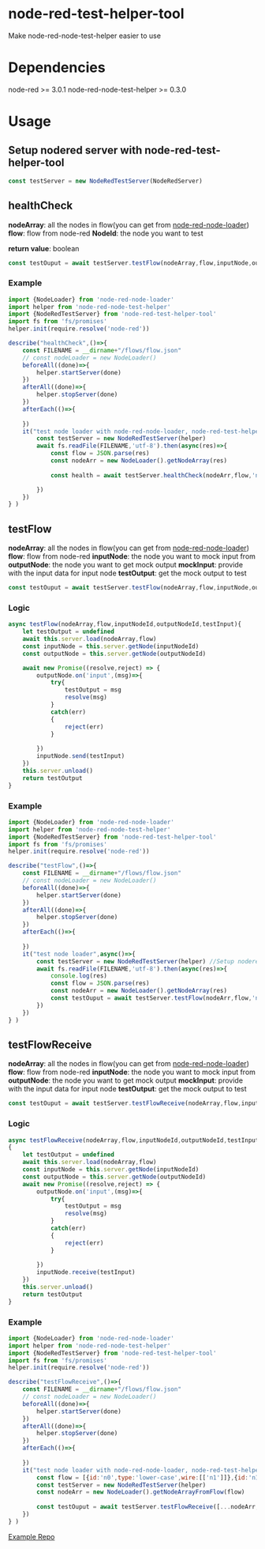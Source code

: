 # node-red-test-helper-tool
Make node-red-node-test-helper easier to use

# Dependencies
node-red >= 3.0.1
node-red-node-test-helper >= 0.3.0

# Usage
##  Setup nodered server with node-red-test-helper-tool
```javascript
const testServer = new NodeRedTestServer(NodeRedServer) 
```

## healthCheck

**nodeArray**: all the nodes in flow(you can get from [node-red-node-loader](https://www.npmjs.com/package/node-red-node-loader))
**flow**: flow from node-red
**NodeId**: the node you want to test

**return value**: boolean

```javascript
const testOuput = await testServer.testFlow(nodeArray,flow,inputNode,outputNode,mockInput)
```
### Example
```javascript
import {NodeLoader} from 'node-red-node-loader'
import helper from 'node-red-node-test-helper'
import {NodeRedTestServer} from 'node-red-test-helper-tool'
import fs from 'fs/promises'
helper.init(require.resolve('node-red'))

describe("healthCheck",()=>{
    const FILENAME = __dirname+"/flows/flow.json"
    // const nodeLoader = new NodeLoader()
    beforeAll((done)=>{
        helper.startServer(done)
    })
    afterAll((done)=>{
        helper.stopServer(done)
    })
    afterEach(()=>{
        
    })
    it("test node loader with node-red-node-loader, node-red-test-helper-tool and using async. healthCheck",async()=>{
        const testServer = new NodeRedTestServer(helper)
        await fs.readFile(FILENAME,'utf-8').then(async(res)=>{
            const flow = JSON.parse(res)
            const nodeArr = new NodeLoader().getNodeArray(res)
             
            const health = await testServer.healthCheck(nodeArr,flow,'n0')

        })
    })
} )
```

## testFlow

**nodeArray**: all the nodes in flow(you can get from [node-red-node-loader](https://www.npmjs.com/package/node-red-node-loader))
**flow**: flow from node-red
**inputNode**: the node you want to mock input from
**outputNode**: the node you want to get mock output
**mockInput**: provide with the input data for input node
**testOutput**: get the mock output to test
```javascript
const testOuput = await testServer.testFlow(nodeArray,flow,inputNode,outputNode,mockInput)
```

### Logic
```javascript
async testFlow(nodeArray,flow,inputNodeId,outputNodeId,testInput){
    let testOutput = undefined
    await this.server.load(nodeArray,flow)
    const inputNode = this.server.getNode(inputNodeId)
    const outputNode = this.server.getNode(outputNodeId)

    await new Promise((resolve,reject) => {
        outputNode.on('input',(msg)=>{
            try{
                testOutput = msg
                resolve(msg)
            }
            catch(err)
            {
                reject(err)
            }
            
        })
        inputNode.send(testInput)
    })
    this.server.unload()
    return testOutput
}
```
### Example
```javascript
import {NodeLoader} from 'node-red-node-loader'
import helper from 'node-red-node-test-helper'
import {NodeRedTestServer} from 'node-red-test-helper-tool'
import fs from 'fs/promises'
helper.init(require.resolve('node-red'))

describe("testFlow",()=>{
    const FILENAME = __dirname+"/flows/flow.json"
    // const nodeLoader = new NodeLoader()
    beforeAll((done)=>{
        helper.startServer(done)
    })
    afterAll((done)=>{
        helper.stopServer(done)
    })
    afterEach(()=>{
        
    })
    it("test node loader",async()=>{
        const testServer = new NodeRedTestServer(helper) //Setup nodered server
        await fs.readFile(FILENAME,'utf-8').then(async(res)=>{
            console.log(res)
            const flow = JSON.parse(res)
            const nodeArr = new NodeLoader().getNodeArray(res)
            const testOuput = await testServer.testFlow(nodeArr,flow,'n0','n1',{payload:"UpperCase"})//given input data
        })
    })
} )
```

## testFlowReceive

**nodeArray**: all the nodes in flow(you can get from [node-red-node-loader](https://www.npmjs.com/package/node-red-node-loader))
**flow**: flow from node-red
**inputNode**: the node you want to mock input from
**outputNode**: the node you want to get mock output
**mockInput**: provide with the input data for input node
**testOutput**: get the mock output to test
```javascript
const testOuput = await testServer.testFlowReceive(nodeArray,flow,inputNode,outputNode,mockInput)
```
### Logic
```javascript
async testFlowReceive(nodeArray,flow,inputNodeId,outputNodeId,testInput)
{
    let testOutput = undefined
    await this.server.load(nodeArray,flow)
    const inputNode = this.server.getNode(inputNodeId)
    const outputNode = this.server.getNode(outputNodeId)
    await new Promise((resolve,reject) => {
        outputNode.on('input',(msg)=>{
            try{
                testOutput = msg
                resolve(msg)
            }
            catch(err)
            {
                reject(err)
            }
            
        })
        inputNode.receive(testInput)
    })
    this.server.unload()
    return testOutput
}
```
### Example
```javascript
import {NodeLoader} from 'node-red-node-loader'
import helper from 'node-red-node-test-helper'
import {NodeRedTestServer} from 'node-red-test-helper-tool'
import fs from 'fs/promises'
helper.init(require.resolve('node-red'))

describe("testFlowReceive",()=>{
    const FILENAME = __dirname+"/flows/flow.json"
    // const nodeLoader = new NodeLoader()
    beforeAll((done)=>{
        helper.startServer(done)
    })
    afterAll((done)=>{
        helper.stopServer(done)
    })
    afterEach(()=>{
        
    })
    it("test node loader with node-red-node-loader, node-red-test-helper-tool and using async",async()=>{
        const flow = [{id:'n0',type:'lower-case',wire:[['n1']]},{id:'n1',type:'debug',wire:[[]]}]
        const testServer = new NodeRedTestServer(helper)
        const nodeArr = new NodeLoader().getNodeArrayFromFlow(flow)
            
        const testOuput = await testServer.testFlowReceive([...nodeArr,lowerNode],flow,'n0','n0',{payload:"UpperCase"})
    })
} )
```
[Example Repo](https://github.com/cxliao617/node-red-node-loader-example)